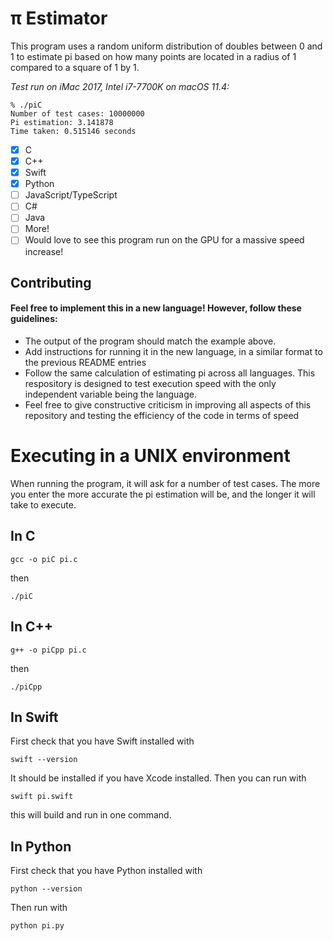 # π Estimator
This program uses a random uniform distribution of doubles between 0 and 1 to estimate pi based on how many points are located in a radius of 1 compared to a square of 1 by 1.

*Test run on iMac 2017, Intel i7-7700K on macOS 11.4:*
``` console 
% ./piC 
Number of test cases: 10000000
Pi estimation: 3.141878 
Time taken: 0.515146 seconds
````

- [x] C
- [x] C++
- [x] Swift
- [x] Python
- [ ] JavaScript/TypeScript
- [ ] C#
- [ ] Java
- [ ] More!
- [ ] Would love to see this program run on the GPU for a massive speed increase!

## Contributing
#### Feel free to implement this in a new language! However, follow these guidelines:
- The output of the program should match the example above.
- Add instructions for running it in the new language, in a similar format to the previous README entries
- Follow the same calculation of estimating pi across all languages. This respository is designed to test execution speed with the only independent variable being the language.
- Feel free to give constructive criticism in improving all aspects of this repository and testing the efficiency of the code in terms of speed


# Executing in a UNIX environment
When running the program, it will ask for a number of test cases. The more you enter the more accurate the pi estimation will be, and the longer it will take to execute.

## In C
```console
gcc -o piC pi.c
```
then
```console
./piC
```

## In C++
```console
g++ -o piCpp pi.c
```
then
```console
./piCpp
```

## In Swift
First check that you have Swift installed with
```console
swift --version
```
It should be installed if you have Xcode installed. 
Then you can run with
```console
swift pi.swift
```
this will build and run in one command.

## In Python
First check that you have Python installed with
```console
python --version
```
Then run with
```console
python pi.py
```
